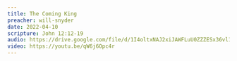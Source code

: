 ```yaml
---
title: The Coming King
preacher: will-snyder
date: 2022-04-10
scripture: John 12:12-19
audio: https://drive.google.com/file/d/1I4oltxNAJ2xiJAWFLuU0ZZZESx36vl1U/view
video: https://youtu.be/qW6j6Opc4r
---
```

